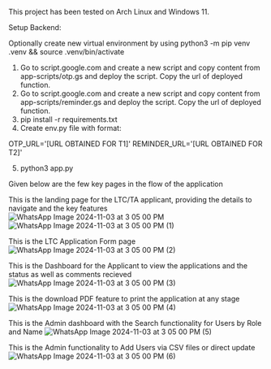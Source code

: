 This project has been tested on Arch Linux and Windows 11.

Setup Backend:

Optionally create new virtual environment by using python3 -m pip venv .venv && source .venv/bin/activate

1. Go to script.google.com and create a new script and copy content from app-scripts/otp.gs and deploy the script. Copy the url of deployed function.
2. Go to script.google.com and create a new script and copy content from app-scripts/reminder.gs and deploy the script. Copy the url of deployed function.
3. pip install -r requirements.txt
4. Create env.py file with format:

OTP_URL='[URL OBTAINED FOR T1]'
REMINDER_URL='[URL OBTAINED FOR T2]'

5. python3 app.py

Given below are the few key pages in the flow of the application

This is the landing page for the LTC/TA applicant, providing the details to navigate and the key features
![WhatsApp Image 2024-11-03 at 3 05 00 PM](https://github.com/user-attachments/assets/a1740597-a7ef-42cd-b4e2-f659672ffc5a)
![WhatsApp Image 2024-11-03 at 3 05 00 PM (1)](https://github.com/user-attachments/assets/f28cbee2-82a9-455d-8e90-56115f5f1c98)

This is the LTC Application Form page
![WhatsApp Image 2024-11-03 at 3 05 00 PM (2)](https://github.com/user-attachments/assets/3c6a2d7e-346b-48de-a10a-eb625bc50828)

This is the Dashboard for the Applicant to view the applications and the status as well as comments recieved
![WhatsApp Image 2024-11-03 at 3 05 00 PM (3)](https://github.com/user-attachments/assets/40848e41-1158-45fb-9c15-4bb6559551ed)

This is the download PDF feature to print the application at any stage 
![WhatsApp Image 2024-11-03 at 3 05 00 PM (4)](https://github.com/user-attachments/assets/68143c8d-325c-4702-b151-2c3b55ed5901)

This is the Admin dashboard with the Search functionality for Users by Role and Name
![WhatsApp Image 2024-11-03 at 3 05 00 PM (5)](https://github.com/user-attachments/assets/8a3f0a15-103f-4eca-852d-4f87b4d0c48e)

This is the Admin functionality to Add Users via CSV files or direct update
![WhatsApp Image 2024-11-03 at 3 05 00 PM (6)](https://github.com/user-attachments/assets/7bade05a-8c69-4c00-aa37-14d50bdc1893)
